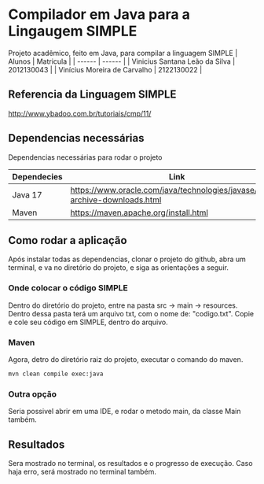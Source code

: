 
# Compilador em Java para a Lingaugem SIMPLE
Projeto acadêmico, feito em Java, para compilar a linguagem SIMPLE
| Alunos | Matricula |
| ------ | ------ |
| Vinicius Santana Leão da Silva | 2012130043 |
| Vinícius Moreira de Carvalho | 2122130022 |

## Referencia da Linguagem SIMPLE
http://www.ybadoo.com.br/tutoriais/cmp/11/

## Dependencias necessárias

Dependencias necessárias para rodar o projeto

| Dependecies | Link |
| ------ | ------ |
| Java 17 | https://www.oracle.com/java/technologies/javase/jdk17-archive-downloads.html |
| Maven | https://maven.apache.org/install.html |


## Como rodar a aplicação

Após instalar todas as dependencias, clonar o projeto do github, abra um terminal, e va no diretório do projeto, e siga as orientações a seguir.

### Onde colocar o código SIMPLE
Dentro do diretório do projeto, entre na pasta src -> main -> resources. Dentro dessa pasta terá um arquivo txt, com o nome de: "codigo.txt". Copie e cole seu código em SIMPLE, dentro do arquivo.

### Maven
Agora, detro do diretório raiz do projeto, executar o comando do maven.
```sh
mvn clean compile exec:java
```

### Outra opção
Seria possivel abrir em uma IDE, e rodar o metodo main, da classe Main também.


## Resultados
Sera mostrado no terminal, os resultados e o progresso de execução.
Caso haja erro, será mostrado no terminal também.
